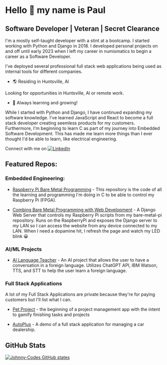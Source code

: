 # Hello :wave:  my name is Paul

## Software Developer | Veteran | Secret Clearance

I'm a mostly self-taught developer with a stint at a bootcamp. I started working with Python and Django in 2018. I developed personal projects on and off until early 2023 when I left my career in numismatics to begin a career as a Software Developer.

I've deployed several professional full stack web applications being used as internal tools for different companies.

- :earth_americas: Residing in Huntsville, Al

Looking for opportunities in Huntsville, Al or remote work.

- :brain: Always learning and growing!

While I started with Python and Django, I have continued expanding my software knowledge. I've learned JavaScript and React to become a full stack developer creating seemless products for my customers. Furthermore, I'm beginning to learn C as part of my journey into Embedded Software Development. This has made me learn more things than I ever thought I'd be able to learn, like electrical engineering.

Connect with me on [![LinkedIn](https://img.shields.io/badge/LinkedIn-0077B5?style=for-the-badge&logo=linkedin&logoColor=white)](https://www.linkedin.com/in/pmjohns)

## Featured Repos:

### Embedded Engineering:

- [Raspberry Pi Bare Metal Programming](https://github.com/Johnny-Codes/bare-metal-pi) - This repository is the code of all the learning and programming I'm doing in C to be able to control my Raspberry Pi (FPGA).

- [Combing Bare Metal Programming with Web Development](https://github.com/Johnny-Codes/bare-metal-django) - A Django Web Server that controls my Raspberry Pi scripts from my bare-metal-pi repository. Runs on the RaspberryPi and exposes the Django server to my LAN so I can access the website from any device connected to my LAN. When I need a dopamine hit, I refresh the page and watch my LED blink :grinning:

### AI/ML Projects

- [AI Language Teacher](https://www.github.com/Johnny-Codes/ai-language-teacher) - An AI project that allows the user to have a conversation in a foreign language. Utilizes ChatGPT API, IBM Watson, TTS, and STT to help the user learn a foreign language.

### Full Stack Applications

A lot of my Full Stack Applications are private because they're for paying customers but I'll list what I can.

- [Pet Project](https://www.github.com/Johnny-Codes/pet-project) - the beginning of a project management app with the intent to gamify finishing tasks and projects

- [AutoPlus](https://www.github.com/Johnny-Codes/autoplus) - A demo of a full stack application for managing a car dealership. 

## GitHub Stats

[![Johnny-Codes GitHub states](https://github-readme-stats.vercel.app/api?username=Johnny-Codes)](https://github.com/anuraghazra/github-readme-stats)
